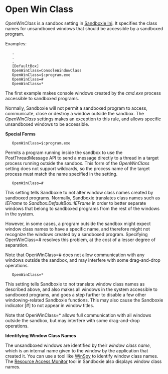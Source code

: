 # Open Win Class

_OpenWinClass_ is a sandbox setting in [Sandboxie Ini](SandboxieIni). It specifies the class names for unsandboxed windows that should be accessible by a sandboxed program.

Examples:
```
   .
   .
   .
   [DefaultBox]
   OpenWinClass=ConsoleWindowClass
   OpenWinClass=$:program.exe
   OpenWinClass=#
   OpenWinClass=*
```

The first example makes console windows created by the _cmd.exe_ process accessible to sandboxed programs.

Normally, Sandboxie will not permit a sandboxed program to access, communicate, close or destroy a window outside the sandbox. The _OpenWinClass_ settings makes an exception to this rule, and allows specific unsandboxed windows to be accessible.

**Special Forms**
```
   OpenWinClass=$:program.exe
```

Permits a program running inside the sandbox to use the PostThreadMessage API to send a message directly to a thread in a target process running outside the sandbox. This form of the _OpenWinClass_ setting does not support wildcards, so the process name of the target process must match the name specified in the setting.
```
   OpenWinClass=#
```

This setting tells Sandboxie to not alter window class names created by sandboxed programs. Normally, Sandboxie translates class names such as _IEFrame_ to _Sandbox:DefaultBox::IEFrame_ in order to better separate windows that belong to sandboxed programs from the rest of the windows in the system.

However, in some cases, a program outside the sandbox might expect window class names to have a specific name, and therefore might not recognize the windows created by a sandboxed program. Specifying OpenWinClass=# resolves this problem, at the cost of a lesser degree of separation.

Note that OpenWinClass=# does not allow communication with any windows outside the sandbox, and may interfere with some drag-and-drop operations.
```
   OpenWinClass=*
```

This setting tells Sandboxie to not translate window class names as described above, and also makes all windows in the system accessible to sandboxed programs, and goes a step further to disable a few other windowing-related Sandboxie functions. This may also cause the Sandboxie indicator [#] to not appear in window titles.

Note that OpenWinClass=* allows full communication with all windows outside the sandbox, but may interfere with some drag-and-drop operations.

**Identifying Window Class Names**

The unsandboxed windows are identified by their _window class name_, which is an internal name given to the window by the application that created it. You can use a tool like [WinSpy](http://www.catch22.net/software/winspy.asp) to identify window class names. The [Resource Access Monitor](ResourceAccessMonitor) tool in Sandboxie also displays window class names.
